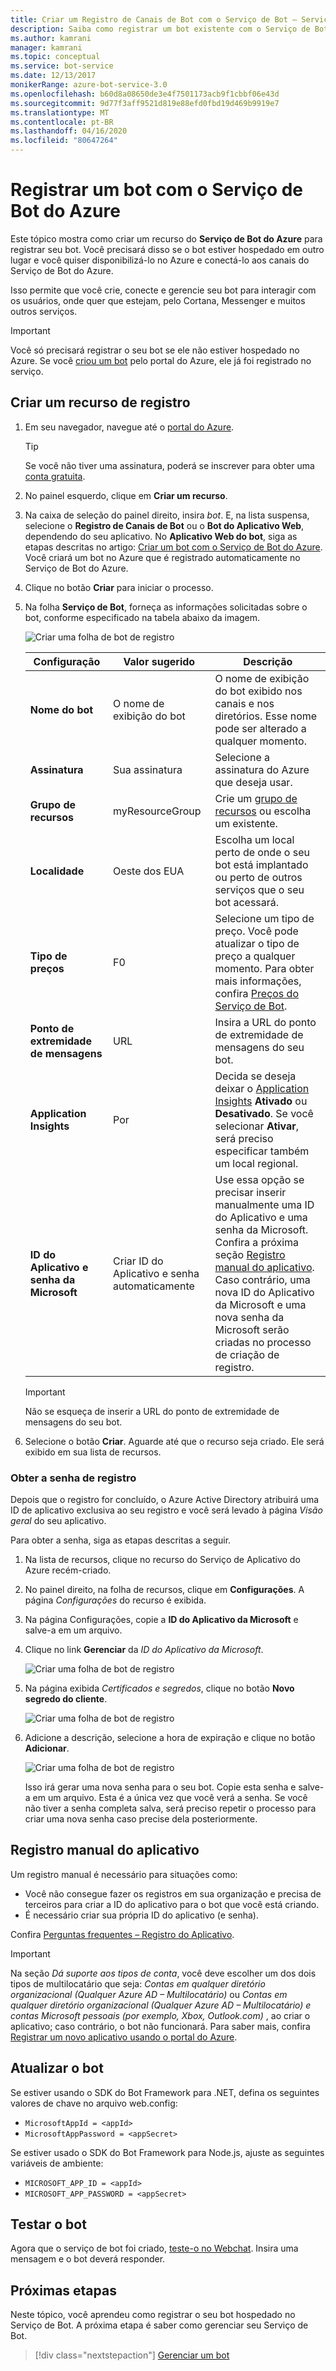 ```yaml
---
title: Criar um Registro de Canais de Bot com o Serviço de Bot – Serviço de Bot
description: Saiba como registrar um bot existente com o Serviço de Bot.
ms.author: kamrani
manager: kamrani
ms.topic: conceptual
ms.service: bot-service
ms.date: 12/13/2017
monikerRange: azure-bot-service-3.0
ms.openlocfilehash: b60d8a08650de3e4f7501173acb9f1cbbf06e43d
ms.sourcegitcommit: 9d77f3aff9521d819e88efd0fbd19d469b9919e7
ms.translationtype: MT
ms.contentlocale: pt-BR
ms.lasthandoff: 04/16/2020
ms.locfileid: "80647264"
---
```

# <a name="register-a-bot-with-azure-bot-service"></a>Registrar um bot com o Serviço de Bot do Azure

Este tópico mostra como criar um recurso do **Serviço de Bot do Azure** para registrar seu bot. Você precisará disso se o bot estiver hospedado em outro lugar e você quiser disponibilizá-lo no Azure e conectá-lo aos canais do Serviço de Bot do Azure.

Isso permite que você crie, conecte e gerencie seu bot para interagir com os usuários, onde quer que estejam, pelo Cortana, Messenger e muitos outros serviços.

> [!IMPORTANT] 
> Você só precisará registrar o seu bot se ele não estiver hospedado no Azure. Se você [criou um bot](v4sdk/abs-quickstart.md) pelo portal do Azure, ele já foi registrado no serviço.

## <a name="create-a-registration-resource"></a>Criar um recurso de registro

1. Em seu navegador, navegue até o [portal do Azure](https://ms.portal.azure.com).

    > [!TIP]
    > Se você não tiver uma assinatura, poderá se inscrever para obter uma <a href="https://azure.microsoft.com/free/" target="_blank">conta gratuita</a>.

1. No painel esquerdo, clique em **Criar um recurso**.
1. Na caixa de seleção do painel direito, insira *bot*. E, na lista suspensa, selecione o **Registro de Canais de Bot** ou o **Bot do Aplicativo Web**, dependendo do seu aplicativo.
No **Aplicativo Web do bot**, siga as etapas descritas no artigo: [Criar um bot com o Serviço de Bot do Azure](v4sdk/abs-quickstart.md). Você criará um bot no Azure que é registrado automaticamente no Serviço de Bot do Azure.
1. Clique no botão **Criar** para iniciar o processo.
1. Na folha **Serviço de Bot**, forneça as informações solicitadas sobre o bot, conforme especificado na tabela abaixo da imagem.  

   ![Criar uma folha de bot de registro](media/azure-bot-quickstarts/registration-create-bot-service-blade.png)

   |Configuração |Valor sugerido|Descrição|
   |---|---|--|
   |**Nome do bot** <img width="300px">|O nome de exibição do bot|O nome de exibição do bot exibido nos canais e nos diretórios. Esse nome pode ser alterado a qualquer momento.|
   |**Assinatura**|Sua assinatura|Selecione a assinatura do Azure que deseja usar.|
   |**Grupo de recursos**|myResourceGroup|Crie um [grupo de recursos](/azure/azure-resource-manager/resource-group-overview#resource-groups) ou escolha um existente.|
   |**Localidade**|Oeste dos EUA|Escolha um local perto de onde o seu bot está implantado ou perto de outros serviços que o seu bot acessará.|
   |**Tipo de preços**|F0|Selecione um tipo de preço. Você pode atualizar o tipo de preço a qualquer momento. Para obter mais informações, confira [Preços do Serviço de Bot](https://azure.microsoft.com/pricing/details/bot-service/).|
   |**Ponto de extremidade de mensagens**|URL|Insira a URL do ponto de extremidade de mensagens do seu bot.|
   |**Application Insights**|Por| Decida se deseja deixar o [Application Insights](bot-service-manage-analytics.md) **Ativado** ou **Desativado**. Se você selecionar **Ativar**, será preciso especificar também um local regional. |
   |**ID do Aplicativo e senha da Microsoft**| Criar ID do Aplicativo e senha automaticamente |Use essa opção se precisar inserir manualmente uma ID do Aplicativo e uma senha da Microsoft. Confira a próxima seção [Registro manual do aplicativo](#manual-app-registration). Caso contrário, uma nova ID do Aplicativo da Microsoft e uma nova senha da Microsoft serão criadas no processo de criação de registro. |

    > [!IMPORTANT]
    > Não se esqueça de inserir a URL do ponto de extremidade de mensagens do seu bot.

1. Selecione o botão **Criar**. Aguarde até que o recurso seja criado. Ele será exibido em sua lista de recursos.

### <a name="get-registration-password"></a>Obter a senha de registro

Depois que o registro for concluído, o Azure Active Directory atribuirá uma ID de aplicativo exclusiva ao seu registro e você será levado à página *Visão geral* do seu aplicativo.

Para obter a senha, siga as etapas descritas a seguir.

1. Na lista de recursos, clique no recurso do Serviço de Aplicativo do Azure recém-criado.
1. No painel direito, na folha de recursos, clique em **Configurações**. A página *Configurações* do recurso é exibida.
1. Na página Configurações, copie a **ID do Aplicativo da Microsoft** e salve-a em um arquivo.
1. Clique no link **Gerenciar** da *ID do Aplicativo da Microsoft*.

    ![Criar uma folha de bot de registro](media/azure-bot-quickstarts/bot-channels-registration-app-settings.png)

1. Na página exibida *Certificados e segredos*, clique no botão **Novo segredo do cliente**.

    ![Criar uma folha de bot de registro](media/azure-bot-quickstarts/bot-channels-registration-app-secrets.png)

1. Adicione a descrição, selecione a hora de expiração e clique no botão **Adicionar**.

    ![Criar uma folha de bot de registro](media/azure-bot-quickstarts/bot-channels-registration-app-secrets-create.png)

    Isso irá gerar uma nova senha para o seu bot. Copie esta senha e salve-a em um arquivo. Esta é a única vez que você verá a senha. Se você não tiver a senha completa salva, será preciso repetir o processo para criar uma nova senha caso precise dela posteriormente.

## <a name="manual-app-registration"></a>Registro manual do aplicativo

Um registro manual é necessário para situações como:

- Você não consegue fazer os registros em sua organização e precisa de terceiros para criar a ID do aplicativo para o bot que você está criando.
- É necessário criar sua própria ID do aplicativo (e senha).

Confira [Perguntas frequentes – Registro do Aplicativo](bot-service-resources-bot-framework-faq.md#app-registration).

> [!IMPORTANT]
> Na seção *Dá suporte aos tipos de conta*, você deve escolher um dos dois tipos de multilocatário que seja: *Contas em qualquer diretório organizacional (Qualquer Azure AD – Multilocatário)* ou *Contas em qualquer diretório organizacional (Qualquer Azure AD – Multilocatário) e contas Microsoft pessoais (por exemplo, Xbox, Outlook.com)* , ao criar o aplicativo; caso contrário, o bot não funcionará. Para saber mais, confira [Registrar um novo aplicativo usando o portal do Azure](https://docs.microsoft.com/azure/active-directory/develop/quickstart-register-app#register-a-new-application-using-the-azure-portal).

## <a name="update-the-bot"></a>Atualizar o bot

Se estiver usando o SDK do Bot Framework para .NET, defina os seguintes valores de chave no arquivo web.config:

- `MicrosoftAppId = <appId>`
- `MicrosoftAppPassword = <appSecret>`

Se estiver usado o SDK do Bot Framework para Node.js, ajuste as seguintes variáveis de ambiente:

- `MICROSOFT_APP_ID = <appId>`
- `MICROSOFT_APP_PASSWORD = <appSecret>`

## <a name="test-the-bot"></a>Testar o bot

Agora que o serviço de bot foi criado, [teste-o no Webchat](bot-service-manage-test-webchat.md). Insira uma mensagem e o bot deverá responder.

## <a name="next-steps"></a>Próximas etapas

Neste tópico, você aprendeu como registrar o seu bot hospedado no Serviço de Bot. A próxima etapa é saber como gerenciar seu Serviço de Bot.

> [!div class="nextstepaction"]
> [Gerenciar um bot](bot-service-manage-overview.md)
